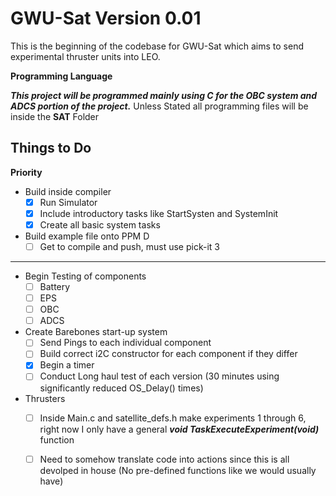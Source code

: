 # GWU-Sat Version 0.01

This is the beginning of the codebase for GWU-Sat which aims to send experimental thruster units into LEO.


**Programming Language**

***This project will be programmed mainly using C for the OBC system and ADCS portion of the project.***
Unless Stated all programming files will be inside the **SAT** Folder

## Things to Do

**Priority**
- Build inside compiler
    - [x] Run Simulator
    - [x] Include introductory tasks like StartSysten and SystemInit
    - [x] Create all basic system tasks

- Build example file onto PPM D
    - [ ] Get to compile and push, must use pick-it 3

---------------------------------------------

- Begin Testing of components 
    - [ ] Battery
    - [ ] EPS
    - [ ] OBC
    - [ ] ADCS
- Create Barebones start-up system
    - [ ] Send Pings to each individual component
    - [ ] Build correct i2C constructor for each component if they differ
    - [x] Begin a timer
    - [ ] Conduct Long haul test of each version (30 minutes using significantly reduced OS_Delay() times) 
- Thrusters
    - [ ] Inside Main.c and satellite_defs.h make experiments 1 through 6, right now I only have a general ***void TaskExecuteExperiment(void)*** function
    - [ ] Need to somehow translate code into actions since this is all devolped in house (No pre-defined functions like we would usually have)



